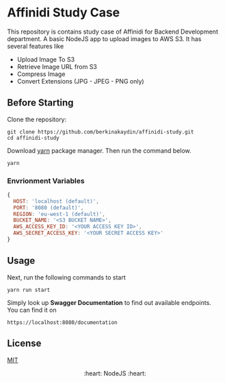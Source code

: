 # Affinidi Study Case

This repository is contains study case of Affinidi for Backend Development department. A basic NodeJS app to upload images to AWS S3. It has several features like

* Upload Image To S3
* Retrieve Image URL from S3
* Compress Image
* Convert Extensions (JPG - JPEG - PNG only)

##  Before Starting

Clone the repository:
```
git clone https://github.com/berkinakaydin/affinidi-study.git
cd affinidi-study
```

Download [yarn](https://yarnpkg.com/getting-started/install) package manager. Then run the command below.

```bash
yarn
```

### Envrionment Variables
 
```js
{
  HOST: 'localhost (default)',
  PORT: '8080 (default)',
  REGION: 'eu-west-1 (default)',
  BUCKET_NAME: '<S3 BUCKET NAME>',
  AWS_ACCESS_KEY_ID: '<YOUR ACCESS KEY ID>',
  AWS_SECRET_ACCESS_KEY: '<YOUR SECRET ACCESS KEY>' 
}
```

## Usage

Next, run the following commands to start
```
yarn run start 
```

Simply look up **Swagger Documentation** to find out available endpoints. You can find it on 
```
https://localhost:8080/documentation
``` 

## License
[MIT](https://choosealicense.com/licenses/mit/)

<p align="center">
  :heart: NodeJS :heart:
</p>
